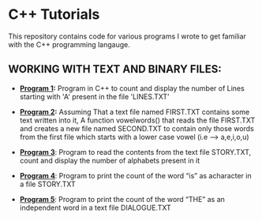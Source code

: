 # C++ Tutorials

This repository contains code for various programs I wrote to get familiar with the C++ programming langauge.

## WORKING WITH TEXT AND BINARY FILES:

* **[Program 1](https://github.com/foo-bar-omastar/c-plusplus-tutorials/blob/master/Program_1.CPP):** Program in C++ to count and display the number of Lines starting with 'A' present in the file 'LINES.TXT’

* **[Program 2](https://github.com/foo-bar-omastar/c-plusplus-tutorials/blob/master/Program_2.CPP):** Assuming That a text file named FIRST.TXT contains some text written into it, A function vowelwords() that reads the file FIRST.TXT and creates a new file named SECOND.TXT to contain only those words from the first file which starts with a lower case vowel (i.e --> a,e,i,o,u)

* **[Program 3](https://github.com/foo-bar-omastar/c-plusplus-tutorials/blob/master/Program_3.CPP)**: Program to read the contents from the text file STORY.TXT, count and display the number of alphabets present in it

* **[Program 4](https://github.com/foo-bar-omastar/c-plusplus-tutorials/blob/master/Program_4.CPP)**: Program to print the count of the word “is” as acharacter in a file STORY.TXT

* **[Program 5](https://github.com/foo-bar-omastar/c-plusplus-tutorials/blob/master/Program_5.CPP)**: Program to print the count of the word “THE” as an independent word in a text file DIALOGUE.TXT
